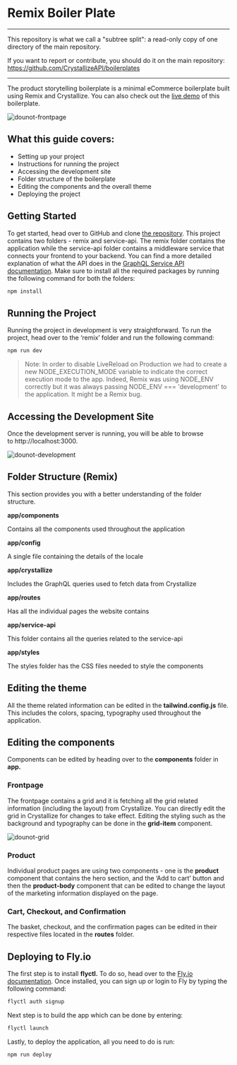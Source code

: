 # Remix Boiler Plate

----

This repository is what we call a "subtree split": a read-only copy of one directory of the main repository. 

If you want to report or contribute, you should do it on the main repository: https://github.com/CrystallizeAPI/boilerplates

----

The product storytelling boilerplate is a minimal eCommerce boilerplate built using Remix and Crystallize. You can also check out the [live demo](https://dounot.milliseconds.live/) of this boilerplate.

![dounot-frontpage](https://user-images.githubusercontent.com/26195876/156512917-e86bc64d-6069-4ed8-9705-74134b40a257.png)

## What this guide covers:

- Setting up your project
- Instructions for running the project
- Accessing the development site
- Folder structure of the boilerplate
- Editing the components and the overall theme
- Deploying the project

## Getting Started

To get started, head over to GitHub and clone [the repository](https://github.com/CrystallizeAPI/product-storytelling-examples). This project contains two folders - remix and service-api. The remix folder contains the application while the service-api folder contains a middleware service that connects your frontend to your backend. You can find a more detailed explanation of what the API does in the [GraphQL Service API documentation](https://crystallize.com/learn/open-source/boilerplates/service-api). Make sure to install all the required packages by running the following command for both the folders:

```bash
npm install
```

## Running the Project

Running the project in development is very straightforward. To run the project, head over to the ‘remix’ folder and run the following command:

```bash
npm run dev
```

> Note: In order to disable LiveReload on Production we had to create a new NODE_EXECUTION_MODE variable to indicate the correct execution mode to the app.
> Indeed, Remix was using NODE_ENV correctly but it was always passing NODE_ENV === 'development' to the application.
> It might be a Remix bug.


## Accessing the Development Site


Once the development server is running, you will be able to browse to http://localhost:3000.

![dounot-development](https://user-images.githubusercontent.com/26195876/156513206-abb8cda1-ead0-4cf1-81df-fcca82529ba6.png)

## Folder Structure (Remix)

This section provides you with a better understanding of the folder structure.

**app/components**

Contains all the components used throughout the application

**app/config**

A single file containing the details of the locale

**app/crystallize**

Includes the GraphQL queries used to fetch data from Crystallize

**app/routes**

Has all the individual pages the website contains

**app/service-api**

This folder contains all the queries related to the service-api

**app/styles**

The styles folder has the CSS files needed to style the components

## Editing the theme

All the theme related information can be edited in the **tailwind.config.js** file. This includes the colors, spacing, typography used throughout the application.

## Editing the components

Components can be edited by heading over to the **components** folder in **app.** 

### Frontpage

The frontpage contains a grid and it is fetching all the grid related information (including the layout) from Crystallize. You can directly edit the grid in Crystallize for changes to take effect. Editing the styling such as the background and typography can be done in the **grid-item** component.

![dounot-grid](https://user-images.githubusercontent.com/26195876/156513469-1e8d04ba-cbd7-4e4c-a1f4-3e45cc430948.png)

### Product

Individual product pages are using two components - one is the **product** component that contains the hero section, and the ‘Add to cart’ button and then the **product-body** component that can be edited to change the layout of the marketing information displayed on the page.

### Cart, Checkout, and Confirmation

The basket, checkout, and the confirmation pages can be edited in their respective files located in the **routes** folder.

## Deploying to Fly.io

The first step is to install **flyctl.** To do so, head over to the [Fly.io documentation](https://fly.io/docs/getting-started/installing-flyctl/). Once installed, you can sign up or login to Fly by typing the following command:

```bash
flyctl auth signup
```

Next step is to build the app which can be done by entering:

```bash
flyctl launch
```

Lastly, to deploy the application, all you need to do is run:

```bash
npm run deploy
```

